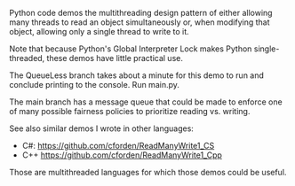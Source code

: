 Python code demos the multithreading design pattern of either allowing many threads to read an object simultaneously or, 
when modifying that object, allowing only a single thread to write to it.

Note that because Python's Global Interpreter Lock makes Python single-threaded, these demos have 
little practical use.

The QueueLess branch takes about a minute for this demo to run and conclude printing to the console.  Run main.py.

The main branch has a message queue that could be made to enforce one of many possible fairness policies
to prioritize reading vs. writing. 

See also similar demos I wrote in other languages:
- C#:  https://github.com/cforden/ReadManyWrite1_CS
- C++  https://github.com/cforden/ReadManyWrite1_Cpp

Those are multithreaded languages for which those demos could be useful.
